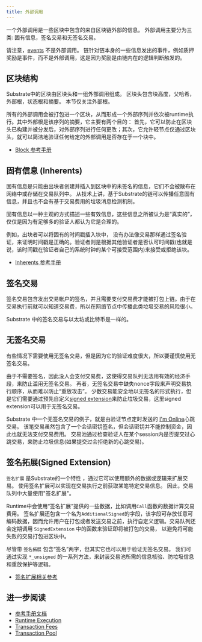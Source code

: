 ```yaml
---
title: 外部调用
---
```

一个外部调用是一些区块中包含的来自区块链外部的信息。
外部调用主要分为三类: 固有信息，签名交易和无签名交易。

请注意，[events](../runtime/events) 不是外部调用。 链针对链本身的一些信息发出的事件，例如质押奖励是事件，而不是外部调用，这是因为奖励是由链内在的逻辑判断触发的。


## 区块结构

Substrate中的区块由区块头和一组外部调用组成。 区块头包含块高度，父哈希，外部根，状态根和摘要。 本节仅关注外部根。

所有的外部调用会被打包进一个区块，从而形成一个外部序列并依次被runtime执行。其中外部根是该序列的摘要，它主要有两个目的：
首先，它可以防止在区块头已构建并被分发后，对外部序列进行任何更改；其次，它允许轻节点仅通过区块头，就可以简洁地验证任何给定的外部调用是否存在于一个块中。

- [Block 参考手册](https://substrate.dev/rustdocs/v2.0.0/sp_runtime/traits/trait.Block.html)

## 固有信息 (Inherents)

固有信息是只能由出块者创建并插入到区块中的未签名的信息，它们不会被散布在网络中或存储在交易队列中。 从技术上讲，基于Substrate的链可以传播任意固有信息，并且也不会有基于交易费用的垃圾消息检测机制。

固有信息以一种主观的方式描述一些有效信息，这些信息之所被认为是“真实的”，仅仅是因为有足够多的验证人都认为它是合理的。

例如，出块者可以将固有的时间戳插入块中， 没有办法像交易那样通过签名验证，来证明时间戳是正确的。验证者则是根据其他验证者是否认可时间戳(也就是说，该时间戳在验证者自己的系统时钟的某个可接受范围内)来接受或拒绝该块。


- [Inherents 参考手册](https://substrate.dev/rustdocs/v2.0.0/sp_inherents/index.html)

## 签名交易

签名交易包含发出交易帐户的签名，并且需要支付交易费才能被打包上链。由于在交易执行前就可以知道交易费，所以在网络节点中传播此类垃圾交易的风险很小。

Substrate 中的签名交易与以太坊或比特币是一样的。


## 无签名交易

有些情况下需要使用无签名交易，但是因为它的验证难度很大，所以要谨慎使用无签名交易。

由于不需要签名，因此没人会支付交易费，这使得交易队列无法用有效的经济手段，来防止滥用无签名交易。 再者，无签名交易中缺失nonce字段来声明交易执行顺序，从而难以防止“重放攻击”。 少数交易能安全地以无签名的形式执行，但是它们需要通过预先自定义[signed extension](#signed-extension)来防止垃圾交易，这里signed extension可以用于无签名交易。

Substrate 中一个无签名交易的例子，就是由验证节点定时发送的 [I'm Online](../runtime/frame#im-online)心跳交易。 该笔交易虽然包含了一个会话密钥签名，但会话密钥并不能控制资金，因此也就无法支付交易费用。 交易池通过检查验证人在某个session内是否提交过心跳交易，来防止垃圾信息(如果提交过会拒绝新的心跳交易)。

## 签名拓展(Signed Extension)

`签名扩展` 是Substrate的一个特性 ，通过它可以使用额外的数据或逻辑来扩展交易。 使用签名扩展可以实现在交易执行之前获取某笔特定交易信息。 因此，交易队列中大量使用"签名扩展"。

Runtime中会使用“签名扩展”提供的一些数据，比如调用`Call`函数的数据计算交易费用。 签名扩展还包含一个名为`AdditionalSigned`的字段，该字段可存放任意可编码数据，因而允许用户在打包或者发送交易之前，执行自定义逻辑。交易队列还会定期调用 `SignedExtension` 中的函数来验证即将被打包的交易， 以避免将可能失败的交易打包进区块中。

尽管带 `签名拓展` 包含“签名”两字，但其实它也可以用于验证无签名交易。 我们可通过实现 `*_unsigned` 的一系列方法，来封装交易池所需的信息核验、防垃圾信息和重放保护等逻辑。

- [签名扩展相关参考](https://substrate.dev/rustdocs/v2.0.0/sp_runtime/traits/trait.SignedExtension.html)

## 进一步阅读

- [参考手册文档](https://substrate.dev/rustdocs/v2.0.0/sp_runtime/traits/trait.Extrinsic.html)
- [Runtime Execution](../runtime/execution)
- [Transaction Fees](../runtime/fees)
- [Transaction Pool](../learn-substrate/tx-pool)
